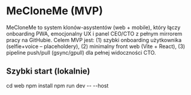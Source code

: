 # MeCloneMe (MVP)

MeCloneMe to system klonów-asystentów (web + mobile), który łączy onboarding PWA, emocjonalny UX i panel CEO/CTO z pełnym mirrorem pracy na GitHubie. Celem MVP jest: (1) szybki onboarding użytkownika (selfie+voice – placeholdery), (2) minimalny front web (Vite + React), (3) pipeline push/pull (gsync/gpull) dla pełnej widoczności CTO.

## Szybki start (lokalnie)
cd web
npm install
npm run dev -- --host
